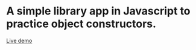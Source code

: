 # A simple library app in Javascript to practice object constructors.

[Live demo](https://confett0.github.io/odin-library/)
